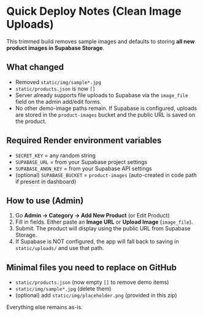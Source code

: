 
# Quick Deploy Notes (Clean Image Uploads)

This trimmed build removes sample images and defaults to storing **all new product images in Supabase Storage**.

## What changed
- Removed `static/img/sample*.jpg`
- `static/products.json` is now `[]`
- Server already supports file uploads to Supabase via the `image_file` field on the admin add/edit forms.
- No other demo-image paths remain. If Supabase is configured, uploads are stored in the `product-images` bucket and the public URL is saved on the product.

## Required Render environment variables
- `SECRET_KEY` = any random string
- `SUPABASE_URL` = from your Supabase project settings
- `SUPABASE_ANON_KEY` = from your Supabase API settings
- (optional) `SUPABASE_BUCKET` = `product-images` (auto-created in code path if present in dashboard)

## How to use (Admin)
1. Go **Admin → Category → Add New Product** (or Edit Product)
2. Fill in fields. Either paste an **Image URL** or **Upload Image** (`image_file`).
3. Submit. The product will display using the public URL from Supabase Storage.
4. If Supabase is NOT configured, the app will fall back to saving in `static/uploads/` and use that path.

## Minimal files you need to replace on GitHub
- `static/products.json` (now empty `[]` to remove demo items)
- `static/img/sample*.jpg` (delete them)
- (optional) add `static/img/placeholder.png` (provided in this zip)

Everything else remains as-is.
